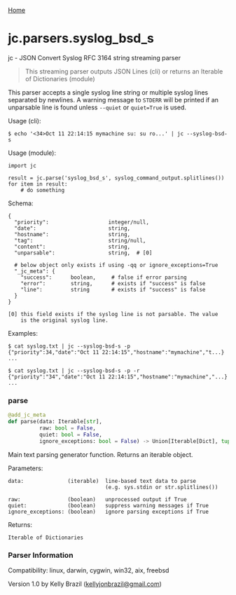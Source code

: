 [Home](https://kellyjonbrazil.github.io/jc/)
<a id="jc.parsers.syslog_bsd_s"></a>

# jc.parsers.syslog\_bsd\_s

jc - JSON Convert Syslog RFC 3164 string streaming parser

> This streaming parser outputs JSON Lines (cli) or returns an Iterable of
> Dictionaries (module)

This parser accepts a single syslog line string or multiple syslog lines
separated by newlines. A warning message to `STDERR` will be printed if an
unparsable line is found unless `--quiet` or `quiet=True` is used.

Usage (cli):

    $ echo '<34>Oct 11 22:14:15 mymachine su: su ro...' | jc --syslog-bsd-s

Usage (module):

    import jc

    result = jc.parse('syslog_bsd_s', syslog_command_output.splitlines())
    for item in result:
        # do something

Schema:

    {
      "priority":                   integer/null,
      "date":                       string,
      "hostname":                   string,
      "tag":                        string/null,
      "content":                    string,
      "unparsable":                 string,  # [0]

      # below object only exists if using -qq or ignore_exceptions=True
      "_jc_meta": {
        "success":      boolean,     # false if error parsing
        "error":        string,      # exists if "success" is false
        "line":         string       # exists if "success" is false
      }
    }

    [0] this field exists if the syslog line is not parsable. The value
        is the original syslog line.

Examples:

    $ cat syslog.txt | jc --syslog-bsd-s -p
    {"priority":34,"date":"Oct 11 22:14:15","hostname":"mymachine","t...}
    ...

    $ cat syslog.txt | jc --syslog-bsd-s -p -r
    {"priority":"34","date":"Oct 11 22:14:15","hostname":"mymachine","...}
    ...

<a id="jc.parsers.syslog_bsd_s.parse"></a>

### parse

```python
@add_jc_meta
def parse(data: Iterable[str],
          raw: bool = False,
          quiet: bool = False,
          ignore_exceptions: bool = False) -> Union[Iterable[Dict], tuple]
```

Main text parsing generator function. Returns an iterable object.

Parameters:

    data:              (iterable)  line-based text data to parse
                                   (e.g. sys.stdin or str.splitlines())

    raw:               (boolean)   unprocessed output if True
    quiet:             (boolean)   suppress warning messages if True
    ignore_exceptions: (boolean)   ignore parsing exceptions if True


Returns:

    Iterable of Dictionaries

### Parser Information
Compatibility:  linux, darwin, cygwin, win32, aix, freebsd

Version 1.0 by Kelly Brazil (kellyjonbrazil@gmail.com)

